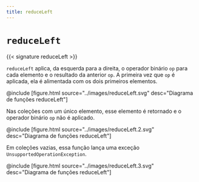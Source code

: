 ```yaml
---
title: reduceLeft
---
```


# `reduceLeft`

{{< signature reduceLeft >}}

`reduceLeft` aplica, da esquerda para a direita, o operador binário `op` para cada elemento e o resultado da anterior `op`.
A primeira vez que `op` é aplicada, ela é alimentada com os dois primeiros elementos.

@include [figure.html source="../images/reduceLeft.svg" desc="Diagrama de funções reduceLeft"]

Nas coleções com um único elemento, esse elemento é retornado e o operador binário `op` não é aplicado.

@include [figure.html source="../images/reduceLeft.2.svg" desc="Diagrama de funções reduceLeft"]

Em coleções vazias, essa função lança uma exceção `UnsupportedOperationException`.

@include [figure.html source="../images/reduceLeft.3.svg" desc="Diagrama de funções reduceLeft"]
